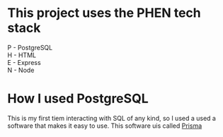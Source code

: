 <h1>This project uses the PHEN tech stack</h1>


<p> P - PostgreSQL <br>
H - HTML <br>
E - Express <br>
N - Node <br> </p>

<h1>How I used PostgreSQL</h1>

<p>This is my first tiem interacting with SQL of any kind, so I used a used a software that makes it easy to use. This software uis called <a href="https://www.prisma.io/">Prisma</a></p>
